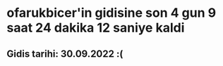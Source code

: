 # ofarukbicer'in gidisine son 4 gun 9 saat 24 dakika 12 saniye kaldi

## Gidis tarihi: 30.09.2022 :(
